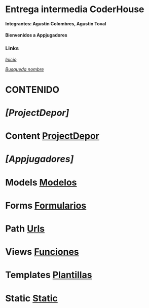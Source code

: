 # Entrega intermedia CoderHouse
#### Integrantes: Agustin Colombres, Agustin Toval
#### Bienvenidos a Appjugadores

### Links
_[Inicio](http://127.0.0.1:8000/Appjugadores/inicio)_

_[Busqueda nombre](http://127.0.0.1:8000/Appjugadores/busquedanombre)_


# **CONTENIDO**
# *[ProjectDepor]*

# Content [ProjectDepor](ProyectoDepor/)

# *[Appjugadores]*

# Models [Modelos](Appjugadores/models.py)
# Forms [Formularios](Appjugadores/forms.py)
# Path [Urls](Appjugadores/urls.py)
# Views [Funciones](Appjugadores/views.py)
# Templates [Plantillas](Appjugadores/plantilla/Appjugadores/)
# Static [Static](Appjugadores/static/appjugadores/)
